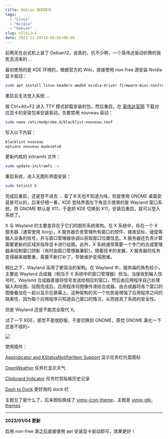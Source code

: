 ```yaml
---
title: Debian 装机踩坑
tags:
  - "Linux"
  - "Nvidia"
  - "Debian"
slug: n2l6i3c4
date: 2023-12-29T18:08:05+08:00
---
```


前两天在台式机上装了 Debian12，说真的，坑不少啊，一个英伟达驱动折腾的我死去活来的 ...

<!--more-->

最初使用的是 KDE 环境的，根据官方的 Wiki，直接使用 non-free 源安装 Nvidia 显卡驱动：

```bash
sudo apt install linux-headers-amd64 nvidia-driver firmware-misc-nonfree nvidia-cuda-dev nvidia-cuda-toolkit libnvoptix1
```

重启后无法登入系统 ...

按 Ctrl+Alt+F2 进入 TTY 模式卸载安装的包，然后重启，在 [英伟达官网](https://www.nvidia.cn/Download/index.aspx?lang=cn) 下载对应显卡的安装包来安装驱动，先要禁用 nouveau 驱动：

```bash
sudo nano /etc/modprobe.d/blacklist-nouveau.conf
```

写入以下内容：

```bash
blacklist nouveau
options nouveau modeset=0
```

更新内核的 initramfs 文件：

```bash
sudo update-initramfs -u
```

重启系统，进入无图形界面安装：

```bash
sudo telinit 3
```

完成后重启，还是登不进去 ... 查了半天也不知道为啥，但是使用 GNOME 桌面安装是可以的，后来仔细一看，KDE 登陆界面左下角显示使用的是 Wayland 窗口系统，而 GNOME 默认是 X11，于是把 KDE 切换到 X11，安装后重启，就可以登入系统了。

X 与 Wayland 的主要差异在于它们的图形系统架构。在 X 系统中，存在一个 X 服务器（通常使用 Xorg）。X 服务器负责管理所有窗口的控件，接收鼠标、键盘等输入设备的信号，并与窗口管理器协调以获取窗口位置信息。X 服务器还负责计算需要更新的区域并指导显卡进行绘图。此外，X 系统通常需要一个专门的合成管理器来绘制窗口阴影（有时由窗口管理器兼职）。随着技术的发展，X 服务器的任务变得越来越繁重，需要不断打补丁，导致维护变得困难。

相比之下，Wayland 采用了更简洁的架构。在 Wayland 中，服务端的角色较小，主要由 Wayland 合成器（相当于 X 系统中的窗口管理器）担当。当接收到输入信号时，Wayland 合成器直接将信号发送给相应的窗口，然后由应用程序自己处理输入和绘图。绘图完成后，应用程序将图像传递给合成器，由合成器将各个窗口的图像叠加在一起以显示在屏幕上。这种架构的另一个优势是增强了应用程序之间的隔离性，因为每个应用程序只知道自己窗口的情况，从而提高了系统的安全性。

但是 Wayland 还是不能完全取代 X。

试了一下 KDE，感觉不是很舒服，于是切换到 GNOME，感觉 GNOME 美化一下还是不错的~

![](https://images.yuanj.top/202312291827075.png)

使用插件：

[AppIndicator and KStatusNotifierItem Support](https://extensions.gnome.org/extension/615/appindicator-support/) 显示任务栏托盘图标

[OpenWeather](https://extensions.gnome.org/extension/750/openweather/) 任务栏显示天气

[Clipboard Indicator](https://extensions.gnome.org/extension/779/clipboard-indicator/) 任务栏剪贴板历史记录

[Dash to Dock](https://extensions.gnome.org/extension/307/dash-to-dock/) 更好用的 dock 栏

主题忘了是什么了，后来图标换成了 [vimix-icon-theme](https://github.com/vinceliuice/vimix-icon-theme)，主题是 [vimix-gtk-themes](https://github.com/vinceliuice/vimix-gtk-themes)

---

**2023/01/04 更新**

启用 non-free 源之后直接使用 apt 安装显卡驱动即可，效果更好！